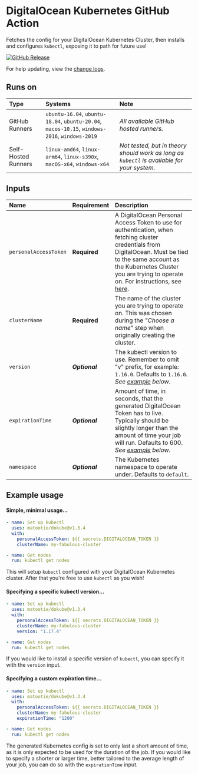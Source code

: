 # DigitalOcean Kubernetes GitHub Action

Fetches the config for your DigitalOcean Kubernetes Cluster, then installs and configures `kubectl`, exposing it to path for future use!

[![GitHub Release](https://img.shields.io/github/v/release/matootie/dokube)](https://github.com/matootie/dokube/releases/latest)

For help updating, view the [change logs](https://github.com/matootie/dokube/releases).

## Runs on

| Type                | Systems | Note |
|:--- |:--- |:--- |
| GitHub Runners      | `ubuntu-16.04`, `ubuntu-18.04`, `ubuntu-20.04`, `macos-10.15`, `windows-2016`, `windows-2019` | _All available GitHub hosted runners._ |
| Self-Hosted Runners | `linux-amd64`, `linux-arm64`, `linux-s390x`, `macOS-x64`, `windows-x64` | _Not tested, but in theory should work as long as `kubectl` is available for your system._ |

## Inputs

| Name                  | Requirement       | Description |
|:--------------------- |:----------------- |:------------|
| `personalAccessToken` | **Required**      | A DigitalOcean Personal Access Token to use for authentication, when fetching cluster credentials from DigitalOcean. Must be tied to the same account as the Kubernetes Cluster you are trying to operate on. For instructions, see [here](https://www.digitalocean.com/docs/api/create-personal-access-token/).
| `clusterName`         | **Required**      | The name of the cluster you are trying to operate on. This was chosen during the _"Choose a name"_ step when originally creating the cluster.
| `version`             | ***Optional***    | The kubectl version to use. Remember to omit "v" prefix, for example: `1.16.0`. Defaults to `1.16.0`. _See [example](#specifying-a-specific-kubectl-version) below_.
| `expirationTime`      | ***Optional***    | Amount of time, in seconds, that the generated DigitalOcean Token has to live. Typically should be slightly longer than the amount of time your job will run. Defaults to 600. _See [example](#specifying-a-custom-expiration-time) below_.
| `namespace`           | ***Optional***    | The Kubernetes namespace to operate under. Defaults to `default`.

## Example usage

#### Simple, minimal usage...

```yaml
- name: Set up kubectl
  uses: matootie/dokube@v1.3.4
  with:
    personalAccessToken: ${{ secrets.DIGITALOCEAN_TOKEN }}
    clusterName: my-fabulous-cluster

- name: Get nodes
  run: kubectl get nodes
```

This will setup `kubectl` configured with your DigitalOcean Kubernetes cluster. After that you're free to use `kubectl` as you wish!

#### Specifying a specific kubectl version...

```yaml
- name: Set up kubectl
  uses: matootie/dokube@v1.3.4
  with:
    personalAccessToken: ${{ secrets.DIGITALOCEAN_TOKEN }}
    clusterName: my-fabulous-cluster
    version: "1.17.4"

- name: Get nodes
  run: kubectl get nodes
```

If you would like to install a specific version of `kubectl`, you can specify it with the `version` input.

#### Specifying a custom expiration time...

```yaml
- name: Set up kubectl
  uses: matootie/dokube@v1.3.4
  with:
    personalAccessToken: ${{ secrets.DIGITALOCEAN_TOKEN }}
    clusterName: my-fabulous-cluster
    expirationTime: "1200"

- name: Get nodes
  run: kubectl get nodes
```

The generated Kubernetes config is set to only last a short amount of time, as it is only expected to be used for the duration of the job. If you would like to specify a shorter or larger time, better tailored to the average length of your job, you can do so with the `expirationTime` input.
